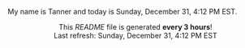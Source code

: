 My name is Tanner and today is Sunday, December 31, 4:12 PM EST.

<p align="center">This <i>README</i> file is generated <b>every 3 hours</b>!</br>Last refresh: Sunday, December 31, 4:12 PM EST<br /></p>
